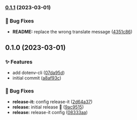 

### [0.1.1](https://github.com/arufars/changes/compare/0.1.0...0.1.1) (2023-03-01)


### 🐛 Bug Fixes

* **README:** replace the wrong translate message ([4351c86](https://github.com/arufars/changes/commit/4351c867ef47142b072d2a63dbd4a49b5409a3af))

## 0.1.0 (2023-03-01)


### ✨ Features

* add dotenv-cli ([07da95d](https://github.com/arufars/changes/commit/07da95d6918c6ea552f434964b026eb4edcabe9b))
* initial commit ([a8af93c](https://github.com/arufars/changes/commit/a8af93c98fdec49cfa892f29a1e32536d6fc3214))


### 🐛 Bug Fixes

* **release-it:** config release-it ([2d64a37](https://github.com/arufars/changes/commit/2d64a37b108e9f1dccc56d093f8f4a3ab0062a4c))
* **release:** initial release 🎉 ([9ac9515](https://github.com/arufars/changes/commit/9ac95155575697549a71797c0df0b2f3ef2f8d8a))
* **release:** release-it config ([08333aa](https://github.com/arufars/changes/commit/08333aa8b053c1b3c7dcb8738704f063645bb9e2))